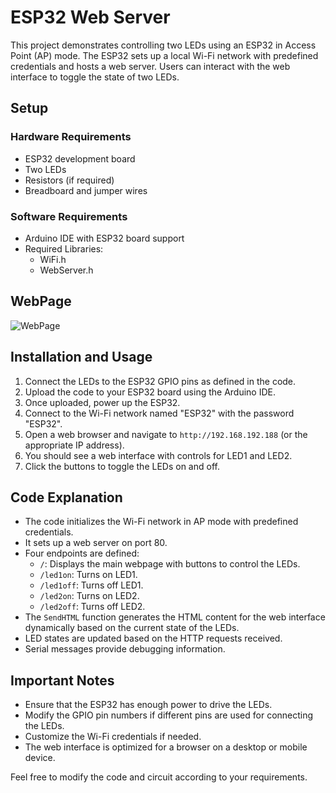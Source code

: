 # ESP32 Web Server

This project demonstrates controlling two LEDs using an ESP32 in Access Point (AP) mode. The ESP32 sets up a local Wi-Fi network with predefined credentials and hosts a web server. Users can interact with the web interface to toggle the state of two LEDs.

## Setup

### Hardware Requirements
- ESP32 development board
- Two LEDs
- Resistors (if required)
- Breadboard and jumper wires

### Software Requirements
- Arduino IDE with ESP32 board support
- Required Libraries:
  - WiFi.h
  - WebServer.h

## WebPage
![WebPage]([insert_image_url_here](https://github.com/NishadhHussainm/ESP32_Server_Using_Arduino_IDE/blob/master/Screenshot%202024-02-27%20160135.png))

## Installation and Usage

1. Connect the LEDs to the ESP32 GPIO pins as defined in the code.
2. Upload the code to your ESP32 board using the Arduino IDE.
3. Once uploaded, power up the ESP32.
4. Connect to the Wi-Fi network named "ESP32" with the password "ESP32".
5. Open a web browser and navigate to `http://192.168.192.188` (or the appropriate IP address).
6. You should see a web interface with controls for LED1 and LED2.
7. Click the buttons to toggle the LEDs on and off.

## Code Explanation

- The code initializes the Wi-Fi network in AP mode with predefined credentials.
- It sets up a web server on port 80.
- Four endpoints are defined:
  - `/`: Displays the main webpage with buttons to control the LEDs.
  - `/led1on`: Turns on LED1.
  - `/led1off`: Turns off LED1.
  - `/led2on`: Turns on LED2.
  - `/led2off`: Turns off LED2.
- The `SendHTML` function generates the HTML content for the web interface dynamically based on the current state of the LEDs.
- LED states are updated based on the HTTP requests received.
- Serial messages provide debugging information.

## Important Notes

- Ensure that the ESP32 has enough power to drive the LEDs.
- Modify the GPIO pin numbers if different pins are used for connecting the LEDs.
- Customize the Wi-Fi credentials if needed.
- The web interface is optimized for a browser on a desktop or mobile device.

Feel free to modify the code and circuit according to your requirements.
